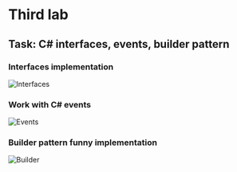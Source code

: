 # Third lab
## Task: C# interfaces, events, builder pattern

### Interfaces implementation
![Interfaces](https://user-images.githubusercontent.com/58213582/205451130-aeb9bb0c-d8a9-4efa-a804-bbac92679f8a.png)

### Work with C# events
![Events](https://user-images.githubusercontent.com/58213582/205451167-d53c224c-dd33-4e57-9ec7-bdb290b88aa1.png)

### Builder pattern funny implementation
![Builder](https://user-images.githubusercontent.com/58213582/205451181-9e841841-5e60-4c91-9422-af3a948e6ca8.png)
